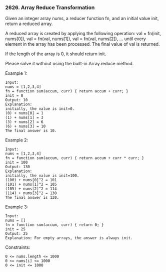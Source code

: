 ### 2626. Array Reduce Transformation

Given an integer array nums, a reducer function fn, and an initial value init, return a reduced array.

A reduced array is created by applying the following operation: val = fn(init, nums[0]), val = fn(val, nums[1]), val = fn(val, nums[2]), ... until every element in the array has been processed. The final value of val is returned.

If the length of the array is 0, it should return init.

Please solve it without using the built-in Array.reduce method.



Example 1:

    Input:
    nums = [1,2,3,4]
    fn = function sum(accum, curr) { return accum + curr; }
    init = 0
    Output: 10
    Explanation:
    initially, the value is init=0.
    (0) + nums[0] = 1
    (1) + nums[1] = 3
    (3) + nums[2] = 6
    (6) + nums[3] = 10
    The final answer is 10.

Example 2:

    Input:
    nums = [1,2,3,4]
    fn = function sum(accum, curr) { return accum + curr * curr; }
    init = 100
    Output: 130
    Explanation:
    initially, the value is init=100.
    (100) + nums[0]^2 = 101
    (101) + nums[1]^2 = 105
    (105) + nums[2]^2 = 114
    (114) + nums[3]^2 = 130
    The final answer is 130.

Example 3:

    Input:
    nums = []
    fn = function sum(accum, curr) { return 0; }
    init = 25
    Output: 25
    Explanation: For empty arrays, the answer is always init.



Constraints:

    0 <= nums.length <= 1000
    0 <= nums[i] <= 1000
    0 <= init <= 1000
